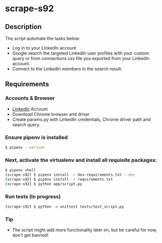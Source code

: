 # scrape-s92

## Description

The script automate the tasks below:

- Log in to your LinkedIn account
- Google search the targeted LinkedIn user profiles with your custom query or from connections.csv file you exported from your LinkedIn account.
- Connect to the LinkedIn members in the search result.

## Requirements

### Accounts & Browser

- [LinkedIn](https://www.linkedin.com) Account
- Download Chrome browser and driver
- Create params.py with LinkedIn credentials, Chrome driver path and search query.

### Ensure pipenv is installed

```bash
$ pipenv --version
```

### Next, activate the virtualenv and install all requisite packages:

```bash
$ pipenv shell
(scrape-s92) $ pipenv install -r dev-requirements.txt --dev
(scrape-s92) $ pipenv install -r requirements.txt
(scrape-s92) $ python app/script.py
```

### Run tests (In progress)

```bash
(scrape-s92) $ python -m unittest tests/test_script.py
```

### Tip

- The script might add more functionality later on, but be careful for now, don't get banned!
